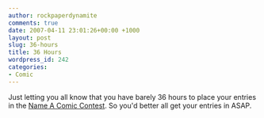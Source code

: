 ```yaml
---
author: rockpaperdynamite
comments: true
date: 2007-04-11 23:01:26+00:00 +1000
layout: post
slug: 36-hours
title: 36 Hours
wordpress_id: 242
categories:
- Comic
---
```


Just letting you all know that you have barely 36 hours to place your entries in the [Name A Comic Contest](http://rockpaperdynamite.wordpress.com/2007/03/30/naming-contest/). So you'd better all get your entries in ASAP.
